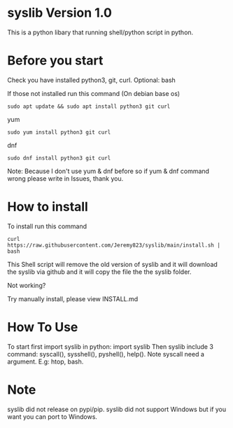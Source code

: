 # syslib Version 1.0
This is a python libary that running shell/python script in python.

# Before you start
Check you have installed python3, git, curl.
Optional: bash

If those not installed run this command (On debian base os)

``
sudo apt update && sudo apt install python3 git curl
``

yum

``
sudo yum install python3 git curl
``

dnf

``
sudo dnf install python3 git curl
``

Note: Because I don't use yum & dnf before so if yum & dnf command wrong please write in Issues, thank you.

# How to install
To install run this command

``
curl https://raw.githubusercontent.com/Jeremy823/syslib/main/install.sh | bash
``

This Shell script will remove the old version of syslib and it will download the syslib via github and it will copy the file the the syslib folder.

Not working?

Try manually install, please view INSTALL.md

# How To Use
To start first import syslib in python: import syslib
Then syslib include 3 command: syscall(), sysshell(), pyshell(), help(). Note syscall need a argument. E.g: htop, bash.

# Note
syslib did not release on pypi/pip.
syslib did not support Windows but if you want you can port to Windows.
